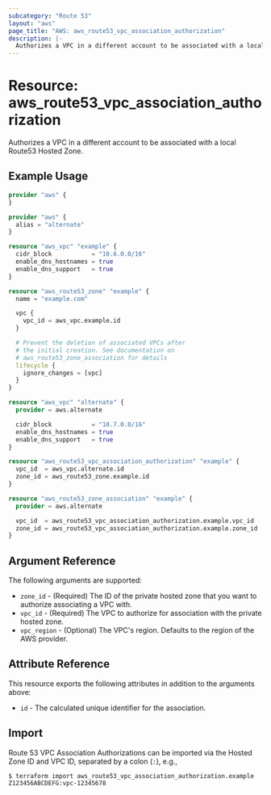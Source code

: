 ```yaml
---
subcategory: "Route 53"
layout: "aws"
page_title: "AWS: aws_route53_vpc_association_authorization"
description: |-
  Authorizes a VPC in a different account to be associated with a local Route53 Hosted Zone
---
```


# Resource: aws_route53_vpc_association_authorization

Authorizes a VPC in a different account to be associated with a local Route53 Hosted Zone.

## Example Usage

```terraform
provider "aws" {
}

provider "aws" {
  alias = "alternate"
}

resource "aws_vpc" "example" {
  cidr_block           = "10.6.0.0/16"
  enable_dns_hostnames = true
  enable_dns_support   = true
}

resource "aws_route53_zone" "example" {
  name = "example.com"

  vpc {
    vpc_id = aws_vpc.example.id
  }

  # Prevent the deletion of associated VPCs after
  # the initial creation. See documentation on
  # aws_route53_zone_association for details
  lifecycle {
    ignore_changes = [vpc]
  }
}

resource "aws_vpc" "alternate" {
  provider = aws.alternate

  cidr_block           = "10.7.0.0/16"
  enable_dns_hostnames = true
  enable_dns_support   = true
}

resource "aws_route53_vpc_association_authorization" "example" {
  vpc_id  = aws_vpc.alternate.id
  zone_id = aws_route53_zone.example.id
}

resource "aws_route53_zone_association" "example" {
  provider = aws.alternate

  vpc_id  = aws_route53_vpc_association_authorization.example.vpc_id
  zone_id = aws_route53_vpc_association_authorization.example.zone_id
}
```

## Argument Reference

The following arguments are supported:

* `zone_id` - (Required) The ID of the private hosted zone that you want to authorize associating a VPC with.
* `vpc_id` - (Required) The VPC to authorize for association with the private hosted zone.
* `vpc_region` - (Optional) The VPC's region. Defaults to the region of the AWS provider.

## Attribute Reference

This resource exports the following attributes in addition to the arguments above:

* `id` - The calculated unique identifier for the association.

## Import

Route 53 VPC Association Authorizations can be imported via the Hosted Zone ID and VPC ID, separated by a colon (`:`), e.g.,

```
$ terraform import aws_route53_vpc_association_authorization.example Z123456ABCDEFG:vpc-12345678
```
